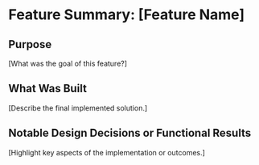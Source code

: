 # Feature Summary: [Feature Name]

## Purpose

[What was the goal of this feature?]

## What Was Built

[Describe the final implemented solution.]

## Notable Design Decisions or Functional Results

[Highlight key aspects of the implementation or outcomes.]
